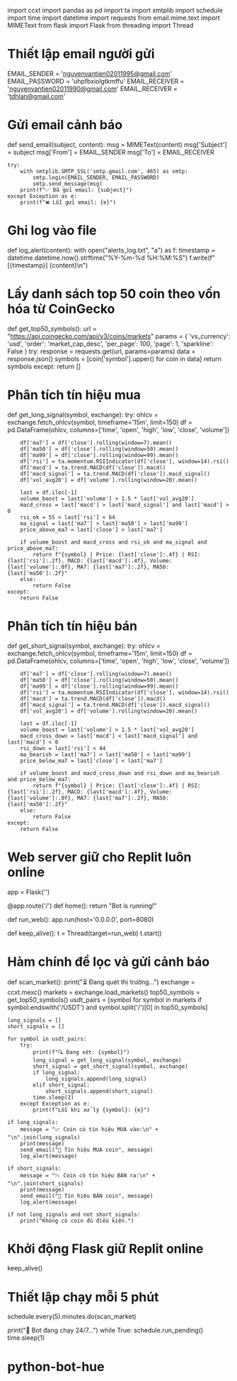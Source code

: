 import ccxt
import pandas as pd
import ta
import smtplib
import schedule
import time
import datetime
import requests
from email.mime.text import MIMEText
from flask import Flask
from threading import Thread

# Thiết lập email người gửi
EMAIL_SENDER = 'nguyenvantien02011995@gmail.com'
EMAIL_PASSWORD = 'uhpfbxiolgtkmffu'
EMAIL_RECEIVER = 'nguyenvantien02011990@gmail.com'
EMAIL_RECEIVER = 'tdhlan@gmail.com'

# Gửi email cảnh báo
def send_email(subject, content):
    msg = MIMEText(content)
    msg['Subject'] = subject
    msg['From'] = EMAIL_SENDER
    msg['To'] = EMAIL_RECEIVER

    try:
        with smtplib.SMTP_SSL('smtp.gmail.com', 465) as smtp:
            smtp.login(EMAIL_SENDER, EMAIL_PASSWORD)
            smtp.send_message(msg)
        print(f"✅ Đã gửi email: {subject}")
    except Exception as e:
        print(f"❌ Lỗi gửi email: {e}")

# Ghi log vào file
def log_alert(content):
    with open("alerts_log.txt", "a") as f:
        timestamp = datetime.datetime.now().strftime("%Y-%m-%d %H:%M:%S")
        f.write(f"[{timestamp}] {content}\n")

# Lấy danh sách top 50 coin theo vốn hóa từ CoinGecko
def get_top50_symbols():
    url = "https://api.coingecko.com/api/v3/coins/markets"
    params = {
        'vs_currency': 'usd',
        'order': 'market_cap_desc',
    'per_page': 100,
        'page': 1,
        'sparkline': False
    }
    try:
        response = requests.get(url, params=params)
        data = response.json()
        symbols = [coin['symbol'].upper() for coin in data]
        return symbols
    except:
        return []

# Phân tích tín hiệu mua
def get_long_signal(symbol, exchange):
    try:
        ohlcv = exchange.fetch_ohlcv(symbol, timeframe='15m', limit=150)
        df = pd.DataFrame(ohlcv, columns=['time', 'open', 'high', 'low', 'close', 'volume'])

        df['ma7'] = df['close'].rolling(window=7).mean()
        df['ma50'] = df['close'].rolling(window=50).mean()
        df['ma99'] = df['close'].rolling(window=99).mean()
        df['rsi'] = ta.momentum.RSIIndicator(df['close'], window=14).rsi()
        df['macd'] = ta.trend.MACD(df['close']).macd()
        df['macd_signal'] = ta.trend.MACD(df['close']).macd_signal()
        df['vol_avg20'] = df['volume'].rolling(window=20).mean()

        last = df.iloc[-1]
        volume_boost = last['volume'] > 1.5 * last['vol_avg20']
        macd_cross = last['macd'] > last['macd_signal'] and last['macd'] > 0
        rsi_ok = 55 < last['rsi'] < 64
        ma_signal = last['ma7'] > last['ma50'] > last['ma99']
        price_above_ma7 = last['close'] > last['ma7']

        if volume_boost and macd_cross and rsi_ok and ma_signal and price_above_ma7:
            return f"{symbol} | Price: {last['close']:.4f} | RSI: {last['rsi']:.2f}, MACD: {last['macd']:.4f}, Volume: {last['volume']:.0f}, MA7: {last['ma7']:.2f}, MA50: {last['ma50']:.2f}"
        else:
            return False
    except:
        return False

# Phân tích tín hiệu bán
def get_short_signal(symbol, exchange):
    try:
        ohlcv = exchange.fetch_ohlcv(symbol, timeframe='15m', limit=150)
        df = pd.DataFrame(ohlcv, columns=['time', 'open', 'high', 'low', 'close', 'volume'])

        df['ma7'] = df['close'].rolling(window=7).mean()
        df['ma50'] = df['close'].rolling(window=50).mean()
        df['ma99'] = df['close'].rolling(window=99).mean()
        df['rsi'] = ta.momentum.RSIIndicator(df['close'], window=14).rsi()
        df['macd'] = ta.trend.MACD(df['close']).macd()
        df['macd_signal'] = ta.trend.MACD(df['close']).macd_signal()
        df['vol_avg20'] = df['volume'].rolling(window=20).mean()

        last = df.iloc[-1]
        volume_boost = last['volume'] > 1.5 * last['vol_avg20']
        macd_cross_down = last['macd'] < last['macd_signal'] and last['macd'] < 0
        rsi_down = last['rsi'] < 44
        ma_bearish = last['ma7'] < last['ma50'] < last['ma99']
        price_below_ma7 = last['close'] < last['ma7']

        if volume_boost and macd_cross_down and rsi_down and ma_bearish and price_below_ma7:
            return f"{symbol} | Price: {last['close']:.4f} | RSI: {last['rsi']:.2f}, MACD: {last['macd']:.4f}, Volume: {last['volume']:.0f}, MA7: {last['ma7']:.2f}, MA50: {last['ma50']:.2f}"
        else:
            return False
    except:
        return False

# Web server giữ cho Replit luôn online
app = Flask('')

@app.route('/')
def home():
    return "Bot is running!"

def run_web():
    app.run(host='0.0.0.0', port=8080)

def keep_alive():
    t = Thread(target=run_web)
    t.start()

# Hàm chính để lọc và gửi cảnh báo
def scan_market():
    print("⏳ Đang quét thị trường...")
    exchange = ccxt.mexc()
    markets = exchange.load_markets()
    top50_symbols = get_top50_symbols()
    usdt_pairs = [symbol for symbol in markets if symbol.endswith('/USDT') and symbol.split('/')[0] in top50_symbols]

    long_signals = []
    short_signals = []

    for symbol in usdt_pairs:
        try:
            print(f"🔍 Đang xét: {symbol}")
            long_signal = get_long_signal(symbol, exchange)
            short_signal = get_short_signal(symbol, exchange)
            if long_signal:
                long_signals.append(long_signal)
            elif short_signal:
                short_signals.append(short_signal)
            time.sleep(2)
        except Exception as e:
            print(f"Lỗi khi xử lý {symbol}: {e}")

    if long_signals:
        message = "📈 Coin có tín hiệu MUA vào:\n" + "\n".join(long_signals)
        print(message)
        send_email("🚀 Tín hiệu MUA coin", message)
        log_alert(message)

    if short_signals:
        message = "📉 Coin có tín hiệu BÁN ra:\n" + "\n".join(short_signals)
        print(message)
        send_email("🔻 Tín hiệu BÁN coin", message)
        log_alert(message)

    if not long_signals and not short_signals:
        print("Không có coin đủ điều kiện.")

# Khởi động Flask giữ Replit online
keep_alive()

# Thiết lập chạy mỗi 5 phút
schedule.every(5).minutes.do(scan_market)

print("🚀 Bot đang chạy 24/7...")
while True:
    schedule.run_pending()
    time.sleep(1)
# python-bot-hue
